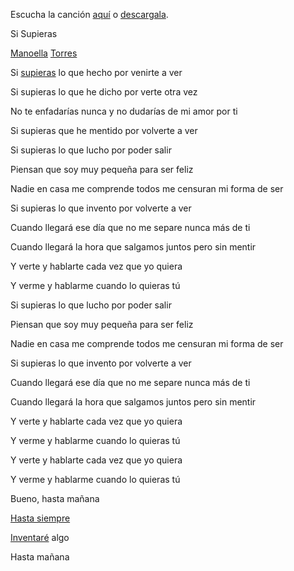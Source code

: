 Escucha la canción [aquí][6] o [descargala][7].
<br>

Si Supieras

[Manoella][8] [Torres][9]
<br>


Si [supieras][2] lo que hecho por venirte a ver

Si supieras lo que he dicho por verte otra vez

No te enfadarías nunca y no dudarías de mi amor por ti

Si supieras que he mentido por volverte a ver
<br>


Si supieras lo que lucho por poder salir

Piensan que soy muy pequeña para ser feliz

Nadie en casa me comprende todos me censuran mi forma de ser

Si supieras lo que invento por volverte a ver
<br>


Cuando llegará ese día que no me separe nunca más de ti

Cuando llegará la hora que salgamos juntos pero sin mentir

Y verte y hablarte cada vez que yo quiera

Y verme y hablarme cuando lo quieras tú
<br>


Si supieras lo que lucho por poder salir

Piensan que soy muy pequeña para ser feliz

Nadie en casa me comprende todos me censuran mi forma de ser

Si supieras lo que invento por volverte a ver
<br>


Cuando llegará ese día que no me separe nunca más de ti

Cuando llegará la hora que salgamos juntos pero sin mentir

Y verte y hablarte cada vez que yo quiera

Y verme y hablarme cuando lo quieras tú
<br>


Y verte y hablarte cada vez que yo quiera

Y verme y hablarme cuando lo quieras tú
<br>


Bueno, hasta mañana

[Hasta siempre][4]

[Inventaré][5] algo

Hasta mañana




[1]: https://www.letras.com/manoella-torres/966738/
[2]: https://es.wiktionary.org/wiki/supieras
[3]: https://es.wiktionary.org/wiki/separe
[4]: https://es.wiktionary.org/wiki/hasta_siempre
[5]: https://es.wiktionary.org/wiki/inventar%C3%A9
[6]: https://youtu.be/4__sdL5JCOs
[7]: https://github.com/jerzybrzoska/aprende_castellano_con_canciones/raw/main/Si%20Supieras-4__sdL5JCOs.webm
[8]: https://es.wikipedia.org/wiki/Manoella_Torres
[9]: https://www.youtube.com/user/ManoellaTorres/videos
